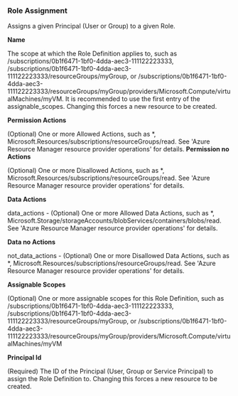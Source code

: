 ### Role Assignment

Assigns a given Principal (User or Group) to a given Role.

**Name**

 The scope at which the Role Definition applies to, such as /subscriptions/0b1f6471-1bf0-4dda-aec3-111122223333, /subscriptions/0b1f6471-1bf0-4dda-aec3-111122223333/resourceGroups/myGroup, or /subscriptions/0b1f6471-1bf0-4dda-aec3-111122223333/resourceGroups/myGroup/providers/Microsoft.Compute/virtualMachines/myVM. It is recommended to use the first entry of the assignable_scopes. Changing this forces a new resource to be created.

**Permission Actions**

(Optional) One or more Allowed Actions, such as *, Microsoft.Resources/subscriptions/resourceGroups/read. See 'Azure Resource Manager resource provider operations' for details.
**Permission no Actions**

(Optional) One or more Disallowed Actions, such as *, Microsoft.Resources/subscriptions/resourceGroups/read. See 'Azure Resource Manager resource provider operations' for details.

**Data Actions**

data_actions - (Optional) One or more Allowed Data Actions, such as *, Microsoft.Storage/storageAccounts/blobServices/containers/blobs/read. See 'Azure Resource Manager resource provider operations' for details.

**Data no Actions**

not_data_actions - (Optional) One or more Disallowed Data Actions, such as *, Microsoft.Resources/subscriptions/resourceGroups/read. See 'Azure Resource Manager resource provider operations' for details.

**Assignable Scopes**

(Optional) One or more assignable scopes for this Role Definition, such as /subscriptions/0b1f6471-1bf0-4dda-aec3-111122223333, /subscriptions/0b1f6471-1bf0-4dda-aec3-111122223333/resourceGroups/myGroup, or /subscriptions/0b1f6471-1bf0-4dda-aec3-111122223333/resourceGroups/myGroup/providers/Microsoft.Compute/virtualMachines/myVM

**Principal Id**

(Required) The ID of the Principal (User, Group or Service Principal) to assign the Role Definition to. Changing this forces a new resource to be created.



